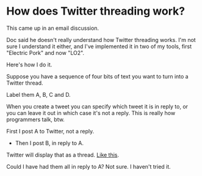 # How does Twitter threading work?
This came up in an email discussion. 

Doc said he doesn't really understand how Twitter threading works. I'm not sure I understand it either, and I've implemented it in two of my tools, first "Electric Pork" and now "LO2". 

Here's how I do it.

Suppose you have a sequence of four bits of text you want to turn into a Twitter thread.

Label them A, B, C and D. 

When you create a tweet you can specify which tweet it is in reply to, or you can leave it out in which case it's not a reply. This is really how programmers talk, btw. 

First I post A to Twitter, not a reply.
* Then I post B, in reply to A.

Twitter will display that as a thread. <a href="https://twitter.com/davewiner/status/1231425763284594689">Like this</a>. 

Could I have had them all in reply to A? Not sure. I haven't tried it. 

